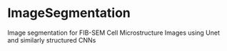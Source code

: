 # ImageSegmentation
Image segmentation for FIB-SEM Cell Microstructure Images using Unet and similarly structured CNNs
